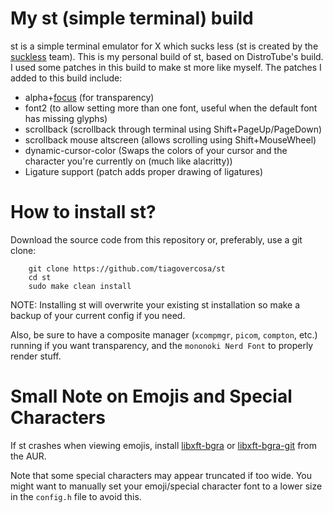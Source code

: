 # My st (simple terminal) build

st is a simple terminal emulator for X which sucks less (st is created by the [suckless](https://suckless.org) team).  This is my personal build of st, based on DistroTube's build.  I used some patches in this build to make st more like myself.  The patches I added to this build include:
+ alpha+[focus](focus) (for transparency)
+ font2 (to allow setting more than one font, useful when the default font has missing glyphs)
+ scrollback (scrollback through terminal using Shift+PageUp/PageDown)
+ scrollback mouse altscreen (allows scrolling using Shift+MouseWheel)
+ dynamic-cursor-color (Swaps the colors of your cursor and the character you're currently on (much like alacritty))
+ Ligature support (patch adds proper drawing of ligatures)

# How to install st?

Download the source code from this repository or, preferably, use a git clone:

```
	git clone https://github.com/tiagovercosa/st
	cd st
    sudo make clean install
```

NOTE: Installing st will overwrite your existing st installation so make a backup of your current config if you need.

Also, be sure to have a composite manager (`xcompmgr`, `picom`, `compton`, etc.) running if you want transparency, and the `mononoki Nerd Font` to properly render stuff.

# Small Note on Emojis and Special Characters

If st crashes when viewing emojis, install [libxft-bgra](https://aur.archlinux.org/packages/libxft-bgra/) or [libxft-bgra-git](https://aur.archlinux.org/packages/libxft-bgra-git/) from the AUR.

Note that some special characters may appear truncated if too wide. You might want to manually set your emoji/special character font to a lower size in the `config.h` file to avoid this.
